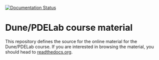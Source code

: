 [![Documentation Status](https://readthedocs.org/projects/dune-pdelab-course/badge/?version=latest)](https://dune-pdelab-course.readthedocs.io/en/latest/?badge=latest)

# Dune/PDELab course material

This repository defines the source for the online material
for the Dune/PDELab course. If you are interested in browsing
the material, you should head to [readthedocs.org](https://dune-pdelab-course.readthedocs.io/en/latest/).